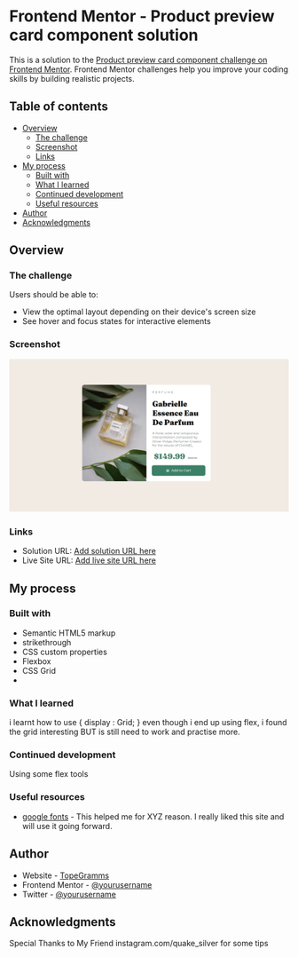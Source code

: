 # Frontend Mentor - Product preview card component solution

This is a solution to the [Product preview card component challenge on Frontend Mentor](https://www.frontendmentor.io/challenges/product-preview-card-component-GO7UmttRfa). Frontend Mentor challenges help you improve your coding skills by building realistic projects. 

## Table of contents

- [Overview](#overview)
  - [The challenge](#the-challenge)
  - [Screenshot](#screenshot)
  - [Links](#links)
- [My process](#my-process)
  - [Built with](#built-with)
  - [What I learned](#what-i-learned)
  - [Continued development](#continued-development)
  - [Useful resources](#useful-resources)
- [Author](#author)
- [Acknowledgments](#acknowledgments)

## Overview

### The challenge

Users should be able to:

- View the optimal layout depending on their device's screen size
- See hover and focus states for interactive elements

### Screenshot

![screenshot](./screenshot.png)
### Links

- Solution URL: [Add solution URL here](https://your-solution-url.com)
- Live Site URL: [Add live site URL here](https://your-live-site-url.com)

## My process

### Built with

- Semantic HTML5 markup
- strikethrough
- CSS custom properties
- Flexbox
- CSS Grid
- 

### What I learned
 
 i learnt how to use 
 {
  display : Grid;
 }
  even though i end up using flex, i found the grid interesting BUT is still need to work and practise more. 


### Continued development

Using some flex tools

### Useful resources

- [google fonts](https://www.googlefonts.com) - This helped me for XYZ reason. I really liked this site and will use it going forward.

## Author

- Website - [TopeGramms](https://www.your-site.com)
- Frontend Mentor - [@yourusername](https://www.frontendmentor.io/profile/TopeGramms)
- Twitter - [@yourusername](https://www.twitter.com/TopeGramms)

## Acknowledgments

Special Thanks to My Friend instagram.com/quake_silver for some tips

